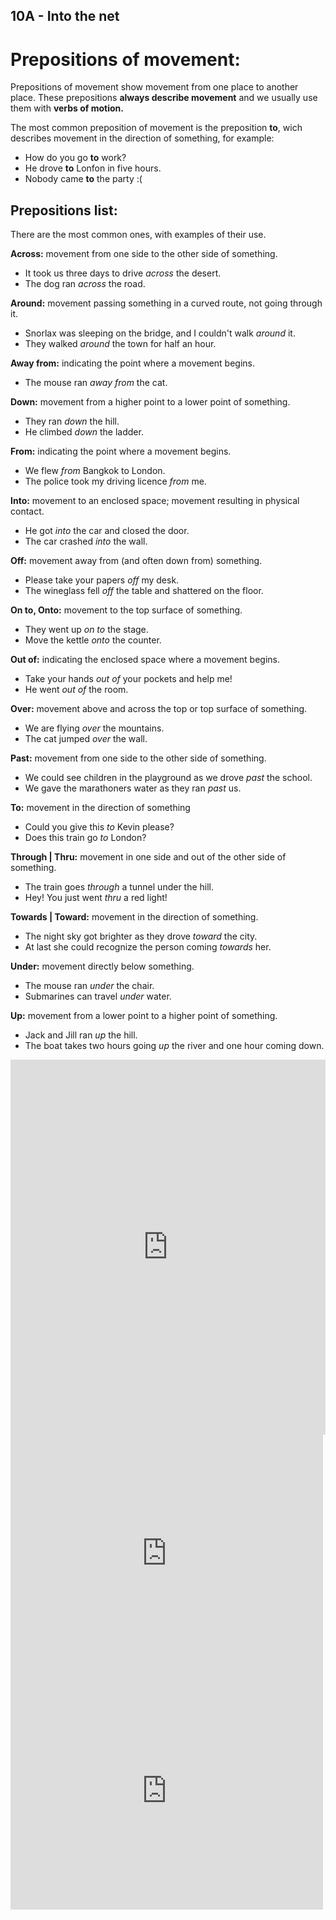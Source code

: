 ## 10A - Into the net

# Prepositions of movement:
Prepositions of movement show movement from one place to another place. These prepositions **always describe movement** and we usually use them with **verbs of motion.**

The most common preposition of movement is the preposition **to**, wich describes movement in the direction of something, for example:

* How do you go **to** work?
* He drove **to** Lonfon in five hours.
* Nobody came **to** the party :(

## Prepositions list:
There are the most common ones, with examples of their use.

**Across:** movement from one side to the other side of something.

* It took us three days to drive *across* the desert.  
* The dog ran *across* the road.

**Around:** movement passing something in a curved route, not going through it.

* Snorlax was sleeping on the bridge, and I couldn't walk *around* it.
* They walked *around* the town for half an hour.

**Away from:** indicating the point where a movement begins.

* The mouse ran *away from* the cat.

**Down:** movement from a higher point to a lower point of something.

* They ran *down* the hill.
* He climbed *down* the ladder.

**From:** indicating the point where a movement begins.

* We flew *from* Bangkok to London.
* The police took my driving licence *from* me.

**Into:** movement to an enclosed space; movement resulting in physical contact.

* He got *into* the car and closed the door.
* The car crashed *into* the wall.

**Off:** movement away from (and often down from) something.

* Please take your papers *off* my desk.
* The wineglass fell *off* the table and shattered on the floor.

**On to, Onto:** movement to the top surface of something.

* They went up *on to* the stage.
* Move the kettle *onto* the counter.

**Out of:** indicating the enclosed space where a movement begins.

* Take your hands *out of* your pockets and help me!
* He went *out of* the room.

**Over:** movement above and across the top or top surface of something.

* We are flying *over* the mountains.
* The cat jumped *over* the wall.

**Past:** movement from one side to the other side of something.

* We could see children in the playground as we drove *past* the school.
* We gave the marathoners water as they ran *past* us.

**To:** movement in the direction of something

* Could you give this *to* Kevin please?
* Does this train go *to* London?

**Through | Thru:** movement in one side and out of the other side of something.

* The train goes *through* a tunnel under the hill.
* Hey! You just went *thru* a red light!

**Towards | Toward:** movement in the direction of something.

* The night sky got brighter as they drove *toward* the city.
* At last she could recognize the person coming *towards* her.

**Under:** movement directly below something.

* The mouse ran *under* the chair.
* Submarines can travel *under* water.

**Up:** movement from a lower point to a higher point of something.

* Jack and Jill ran *up* the hill.
* The boat takes two hours going *up* the river and one hour coming down.

<iframe src="https://neki.is-a.dev/EnglishClassesExercises/Into-The-Net.html" width="100%" height="600" frameborder="0"></iframe>

<iframe style="max-width:100%" src="https://wordwall.net/es/embed/8b861d84bbd44c4eb291248c90ca677e?themeId=44&templateId=73&fontStackId=0" width="500" height="380" frameborder="0" allowfullscreen></iframe>

<iframe style="max-width:100%" src="https://wordwall.net/es/embed/07df34fbc312450bac300222f3c2ee35?themeId=43&templateId=36&fontStackId=0" width="500" height="380" frameborder="0" allowfullscreen></iframe>
